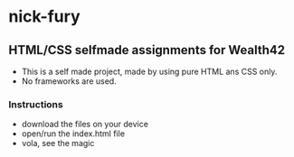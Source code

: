 # nick-fury
## HTML/CSS selfmade assignments for Wealth42
* This is a self made project, made by using pure HTML ans CSS only.
* No frameworks are used.


### Instructions 
* download the files on your device
* open/run the index.html file 
* vola, see the magic
